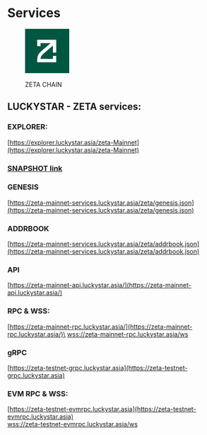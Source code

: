 # Services

<figure><img src="../../../.gitbook/assets/zetachain.jpg" alt="" width="100"><figcaption><p>ZETA CHAIN</p></figcaption></figure>

## LUCKYSTAR - ZETA services:

### EXPLORER:&#x20;

[https://explorer.luckystar.asia/zeta-Mainnet](https://explorer.luckystar.asia/zeta-Mainnet)

### [SNAPSHOT link](snapshot.md)

### GENESIS&#x20;

[https://zeta-mainnet-services.luckystar.asia/zeta/genesis.json](https://zeta-mainnet-services.luckystar.asia/zeta/genesis.json)

### ADDRBOOK

[https://zeta-mainnet-services.luckystar.asia/zeta/addrbook.json](https://zeta-mainnet-services.luckystar.asia/zeta/addrbook.json)

### API

&#x20;[https://zeta-mainnet-api.luckystar.asia/](https://zeta-mainnet-api.luckystar.asia/)

### RPC & WSS:

[https://zeta-mainnet-rpc.luckystar.asia/](https://zeta-mainnet-rpc.luckystar.asia/)\
[wss://zeta-mainnet-rpc.luckystar.asia/ws](wss://zeta-mainnet-rpc.luckystar.asia/ws)

### gRPC

[https://zeta-testnet-grpc.luckystar.asia](https://zeta-testnet-grpc.luckystar.asia)

### EVM RPC & WSS:

[https://zeta-testnet-evmrpc.luckystar.asia](https://zeta-testnet-evmrpc.luckystar.asia)
\
[
wss://](wss://xrpl-testnet-evmrpc.luckystar.asia/ws)[zeta](https://xrpl-testnet-evmrpc.luckystar.asia)[-testnet-evmrpc.luckystar.asia/ws](wss://zeta-testnet-evmrpc.luckystar.asia/ws)
